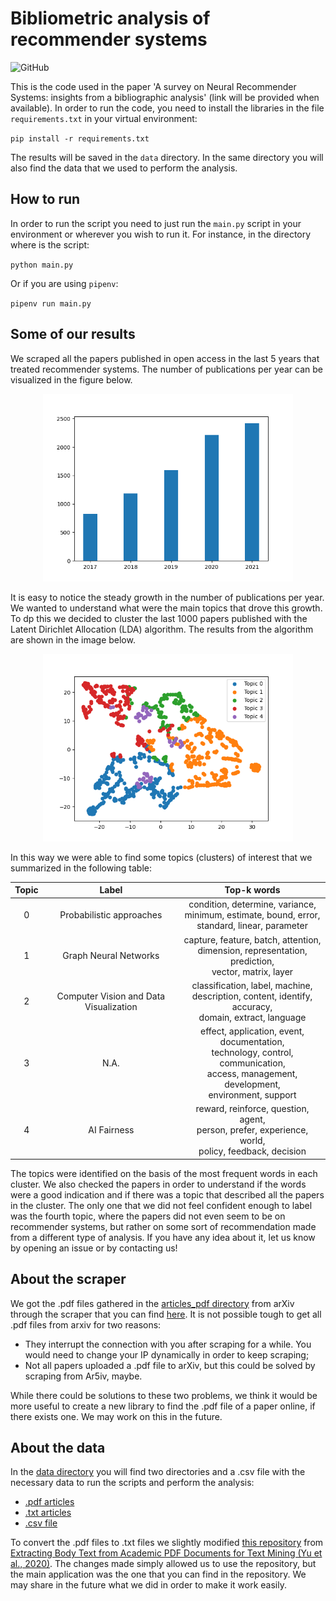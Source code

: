 # Bibliometric analysis of recommender systems
![GitHub](https://img.shields.io/github/license/Wilscos/recommender-systems-bibliometric-analysis)

This is the code used in the paper 'A survey on Neural Recommender Systems:
insights from a bibliographic analysis' (link will be provided when available). In order 
to run the code, you need to install the libraries in the file `requirements.txt` in 
your virtual environment:

`pip install -r requirements.txt`

The results will be saved in the `data` directory. In the same directory you will also 
find the data that we used to perform the analysis.

## How to run

In order to run the script you need to just run the `main.py` script in your environment
or wherever you wish to run it. For instance, in the directory where is the script:

`python main.py`

Or if you are using `pipenv`:

`pipenv run main.py`

## Some of our results

We scraped all the papers published in open access in the last 5 years that treated 
recommender systems. The number of publications per year can be visualized in the figure 
below.

<p align="center">
    <img alt="Publications per year" src="results\bar_plot_publications_per_year_2017-2021.png" style="height:300px">
</p>

It is easy to notice the steady growth in the number of publications per year. We wanted 
to understand what were the main topics that drove this growth. To dp this we decided 
to cluster the last 1000 papers published with the Latent Dirichlet Allocation (LDA) 
algorithm. The results from the algorithm are shown in the image below.

<p align="center">
    <img alt="LDA clustering results" src="results\t-SNE_LDA_topics=5,min_df=0.05,max_df=0.95.png" style="height:300px">
</p>

In this way we were able to find some topics (clusters) of interest that we summarized in 
the following table:

| Topic |                  Label                  |                                                                   Top-k words                                                                    |
|:-----:|:---------------------------------------:|:------------------------------------------------------------------------------------------------------------------------------------------------:|
|   0   |        Probabilistic approaches         |                       condition, determine, variance,<br/>minimum, estimate, bound, error,<br/>standard, linear, parameter                       |
|   1   |          Graph Neural Networks          |                    capture, feature, batch, attention,<br/>dimension, representation, prediction, <br/>vector, matrix, layer                     |
|   2   | Computer Vision and Data Visualization  |                   classification, label, machine,<br/>description, content, identify, accuracy,<br/>domain, extract, language                    |   
|   3   |                  N.A.                   | effect, application, event, documentation,<br/>technology, control, communication,<br/>access, management, development,<br/>environment, support | 
|   4   |               AI Fairness               |                    reward, reinforce, question, agent,<br/>person, prefer, experience, world,<br/>policy, feedback, decision                     |


The topics were identified on the basis of the most frequent words in each cluster. We also 
checked the papers in order to understand if the words were a good indication and if there 
was a topic that described all the papers in the cluster. The only one that we did not feel 
confident enough to label was the fourth topic, where the papers did not even seem to be 
on recommender systems, but rather on some sort of recommendation made from a different 
type of analysis. If you have any idea about it, let us know by opening an issue or by 
contacting us!

## About the scraper

We got the .pdf files gathered in the [articles_pdf directory](data\articles_pdf) from 
arXiv through the scraper that you can find [here](scraper\arxiv_scraping.py). It is not 
possible tough to get all .pdf files from arxiv for two reasons:

- They interrupt the connection with you after scraping for a while. You would need to 
  change your IP dynamically in order to keep scraping;
- Not all papers uploaded a .pdf file to arXiv, but this could be solved by scraping from 
  Ar5iv, maybe.

While there could be solutions to these two problems, we think it would be more useful to 
create a new library to find the .pdf file of a paper online, if there exists one. We may 
work on this in the future.

## About the data

In the [data directory](data) you will find two directories and a .csv file with the 
necessary data to run the scripts and perform the analysis:

- [.pdf articles](data\articles_pdf)
- [.txt articles](data\texts)
- [.csv file](data\df.csv)

To convert the .pdf files to .txt files we slightly modified 
[this repository](https://github.com/yuchangfeng/PDFBoT) from
[Extracting Body Text from Academic PDF Documents for Text Mining (Yu et al., 2020)](https://arxiv.org/pdf/2010.12647.pdf). 
The changes made simply allowed us to use the repository, but the main application was 
the one that you can find in the repository. We may share in the future what we did in 
order to make it work easily.
